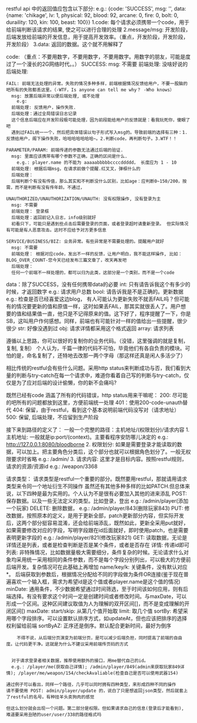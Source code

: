restful api 中的返回值应包含以下部分:
  e.g.: {code: 'SUCCESS', msg: '', data: {name: 'chikage', lv: 1, physical: 92, blood: 92, arcane: 0, fire: 0, bolt: 0, duraility: 120, kin: 100, beast: 100}}
  1.code: 每个请求必须携带一个code，用于给前端判断该请求的结果, 使之可以进行合理的处理
  2.message/msg: 开发阶段，后端发放给前端的开发信息，用于提高开发效率。（重点，开发阶段，开发阶段，开发阶段）
  3.data: 返回的数据。这个就不用解释了

  code: （重点：不要用数字，不要用数字，不要用数字。用数字的朋友，可能是度过了一个漫长的2G网络时代。。）
    SUCCESS: 
      msg: 不需要
      前端处理: 没啥好说的
      后端处理:

    FAIL: 前端无法处理的异常。失败的情况多种多样，前端根据情况反馈给用户，不要一股脑的吧所有的失败都丢这里。（-WTF，Is anyone can tell me why？ -Who knows）
      msg: 放置后端异常以便后端处理, 或不处理
        e.g: 
      前端处理: 反馈用户，操作失败.
      后端处理：通过全局错误日志记录
      这个信息后端应在开发阶段极可能处理，因为前段能给用户的反馈就是：看我玩死你，傻眼了吧
      遇到过FAIL统一一个，然后把具体错误以句子形式写入msg的。导致前端的选择有三种：1.反馈给用户，阁下操作失败，哈哈哈哈哈哈哈~。2.判断code，再判断句子。3.WTF！！

    PARAMETER/PARAM: 前端传递的参数无法通过后端的验证.
      msg: 里面应该携带有哪个参数不正确，正确的区间是什么.
        e.g.: player.name 的不能为 aaaaabbbbbccccddddd， 长度应为 1 - 10
      前端处理: 根据后端msg，在请求前做个提醒.红叉叉，弹框什么的
      后端处理：
      后端判断个有没有传值，那么其实和不判断没什么区别，比如age：应判断0~150/200，按需，而不是判断有没有传年龄。不通过，
    
    UNAUTHORIZED/UNAUTHORIZATION/UNAUTH: 没有权限操作, 没有登录为主
      msg: 不需要
      前端处理： 登录框
      后端处理：返回前记入日志，info级别就好
      初看只下，可能只是遇到些点击后需要登录的页面，或者登录超时请重新登录。 但实际情况有可能是有人恶意攻击。这时不应给予对方更多信息

    SERVICE/BUSINESS/BIZ: 业务异常。有些异常是不需要处理的。提醒用户就好
      msg: 不需要
      前端处理： 根据对应code，发出不一样的反馈，让用户明白，我不能这样操作, 比如：BLOG_OVER_COUNT-您今天已经发布三篇文章了，改天再发吧
      后端处理：
      任何一个前端不一样处理的，都可以归为此类，这部分是一个类别，而不是一个code

  data：除了SUCCESS，没有任何携带data的必要
    int: 只有请告诉我这个有多少的时候，才返回数字
      e.g.: 请求用户总数
    bool: 请告诉我是不是正确的。更新数据
      e.g.: 检查是否已经喜爱这边blog，
        有人可能认为更新失败不就丢FAIL吗？但可能有的情况要更新的值和原值一样，这时如果丢FAIL，那其实就很丢人了。用户想要的值和结果值一直，他只是不记得原来的值。这下好了，程序提醒了一下，你是SB，这叫用户作何感想。同样，前端也有可能针对一样的值给出一些提醒，很少很少
    str: 好像没遇到过
    obj: 请求详情都采用这个格式返回
    array: 请求列表
    

遵循以上思路，你可以很好的复制你的业务代码。（没错，这里强调的就是复制，复制, 复制）
个人认为，千篇一律的代码不可怕，毕竟他们有各自负责的模块。可怕的是，命名复制了，还特地去改那一两个字母（那这样还真是闲人多活少了）

相比传统的restful会有些什么问题。采用http status来判断成功与否，我们看到大量的判断与try-catch在每一个请求中，难道你看着自己写的判断与try-catch，仅仅是为了应对后端的设计偷懒，你的新不会痛吗?

既然已经有code 涵盖了所有的代码错误，http status用来干嘛呢：
  200: 尽可能的吧所有的问题都放到这里，方便前端统一处理
  401：使用200-code-unauth替代
  404: 保留，由于restful，看到这个基本说明前端代码没写对（请求地址）
  500: 保留, 后端处理，不应留到生产阶段

接下来到路径的定义了：
  一般一个完整的路径：主机地址/(权限划分)/请求内容
    1. 主机地址: 一般就是ip:port/(context)。主要看程序安防哪儿决定的
      e.g.: http://127.0.0.1:8080/bloodborne
    2. 权限划分: 如果是需要登录才能读取的数据，可以加上。把主要角色分类后，这个部分也就可以根据角色划分了。一般无权限要求时省略
      e.g.: /admin/
    3. 请求内容: 这里才是目标内容。按照restful规则，请求的资源/资源id
      e.g.: /weapon/3368
  
  请求类型： 请求类型是restful一个重要的部分。既然要用restful，那就请用请求类型来令同一个地址衍生不同操作
    虽然还有其他多种多样的比如PATCH.但总体来说，以下四种是最为实用的。个人认为不是很有必要加入其他的进来添乱
    POST: 保存数据。以及一些无法定义的类型。比如登录，登出
      e.g.: /admin/player(添加一个玩家)
    DELETE: 删除数据，
      e.g.: /admin/player/843(删除玩家843)
    PUT: 修改数据，按照原本的定义，是用于更新全部，patch更新部分内容，但实际开发后，这两个部分挺容易混淆，还会给前端添乱，既然如此，更新全采用put就好，如果需要修改对应的字段，写明字段跟在id后面就好，即时使用patch，也是需要表明更新字段的
      e.g.: /admin/player/821(修改玩家821)
    GET: 读取数据，无论是详情还是列表，或者是检查判断是否是某个条件，或者是否存在
      详情: 传递id即可
      列表: 非特殊情况，比如数据量极大需要细分，条件复杂的时候。无论请求什么对象均采用统一采用相同的条件参数，而不是每个字段分别列出，可以极大的方便前后端开发。复杂情况可在此基础上再增加
        name/key/k: 关键条件，没有默认对应*。 后端获取到参数后，根据情况分配给不同的字段做为条件OR连接(鉴于现在普遍喜欢一个输入框，需求为希望id是这个值或者player.name是这个值的情况)
        minDate: 通用条件，不少数据希望通过时间筛选，至于时间该如何应用，则有后端选择。有没有要求这个时间一定是创建时间或者修改时间。与maxDate，可以形成一个区间。这种区间建议取值为人为理解的双开区间[]，而不是变成理解的开闭区间[)
        maxDate: 
        start/skip: 从第几个值开始取
        limit: 取几个值
        sortBy: 希望采用哪个字段排序。可以设置默认排序方式，如updateAt，但也应该把排序的选择权利留给前端
        sortByAZ: 正序还是倒序。默认配合更新时间，最好为倒序

        不得不说，从后端分页演变为前端分页，是可以减少后端负担，同时提高了前端的自由度。让代码更干净。这就是为什么不建议采用前端传页码的方式


      对于请求登录者相关数据，推荐使用额外的接口，用me替代自己的id。
      e.g.: /player/me(获取自己详情); /admin/player/849(admin来获取玩家849详情); /player/me/weapon/154/checkAvaliable(检查自己是否可以使用武器154)

    通过例子可以看出，同样一个路径，几乎可以同时拥有四种类型，来形成四种不同的操作
    请不要使用 POST: admin/player/update 的，说白了只是想返回json类型，然后就套上了restful的名号。有种挂羊头卖狗肉的感觉
    
    但这么划分就会出现一个问题。第二部分是权限。但如果请求自己的信息(登录后才能看到), 难道要采用丑陋的user/user/338的路径格式吗
